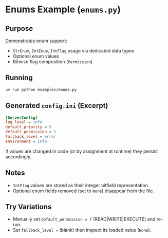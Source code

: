 # Enums Example (`enums.py`)

## Purpose
Demonstrates enum support:

- `StrEnum`, `IntEnum`, `IntFlag` usage via dedicated data types
- Optional enum values
- Bitwise flag composition (`Permission`)

## Running
```bash
uv run python examples/enums.py
```

## Generated `config.ini` (Excerpt)
```ini
[ServerConfig]
log_level = info
default_priority = 5
default_permission = 1
fallback_level = error
environment = info
```

If values are changed in code (or by assignment at runtime) they persist accordingly.

## Notes
- `IntFlag` values are stored as their integer bitfield representation.
- Optional enum fields removed (set to `None`) disappear from the file.

## Try Variations
- Manually set `default_permission = 7` (READ|WRITE|EXECUTE) and re-run.
- Set `fallback_level =` (blank) then inspect its loaded value (`None`).

